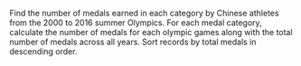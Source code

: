 Find the number of medals earned in each category by Chinese athletes from the 2000 to 2016 summer Olympics. 
For each medal category, calculate the number of medals for each olympic games along with the total number of medals across all years. 
Sort records by total medals in descending order.